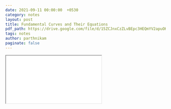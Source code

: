 ```yaml
---
date: 2021-09-11 00:00:00  +0530
category: notes
layout: post
title: Fundamental Curves and Their Equations
pdf_path: https://drive.google.com/file/d/15ZCJnxCzZLvBEpc3HEQmYV2apuOK0jq7/preview?usp=sharing
tags: notes
author: parthnikam
paginate: false
---
```


<iframe class="embed-pdf" src="{{ page.pdf_path }}#toolbar=0" seamless="seamless" scrolling="no" style="overflow:hidden"></iframe>
